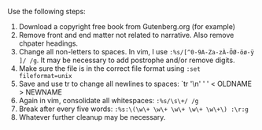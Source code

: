 Use the following steps:
1. Download a copyright free book from Gutenberg.org (for example)
2. Remove front and end matter not related to narrative. Also remove chpater headings.
3. Change all non-letters to spaces. In vim, I use `:%s/[^0-9A-Za-zÀ-ÖØ-öø-ÿ ]/ /g`. It may be necessary to add postrophe and/or remove digits.
4. Make sure the file is in the correct file format using `:set fileformat=unix`
5. Save and use tr to change all newlines to spaces: `tr '\n' ' ' < OLDNAME > NEWNAME
6. Again in vim, consolidate all whitespaces: `:%s/\s\+/ /g`
7. Break after every five words: `:%s:\(\w\+ \w\+ \w\+ \w\+ \w\+\) :\r:g`
8. Whatever further cleanup may be necessary.
